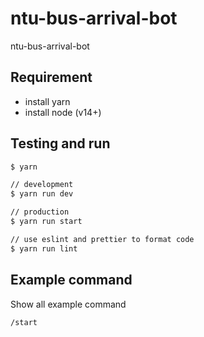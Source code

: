 # ntu-bus-arrival-bot

ntu-bus-arrival-bot

## Requirement

- install yarn
- install node (v14+)

## Testing and run

```zsh
$ yarn

// development
$ yarn run dev

// production
$ yarn run start

// use eslint and prettier to format code
$ yarn run lint
```

## Example command

Show all example command

```zsh
/start
```

